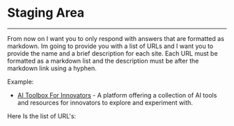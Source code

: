 # Staging Area

---

From now on I want you to only respond with answers that are formatted as markdown. Im going to provide you with a list of URLs and I want you to provide the name and a brief description for each site. Each URL must be formatted as a markdown list and the description must be after the markdown link using a hyphen.

Example: 

- [AI Toolbox For Innovators](https://ai.boardofinnovation.com/) - A platform offering a collection of AI tools and resources for innovators to explore and experiment with.


Here Is the list of URL's: 

